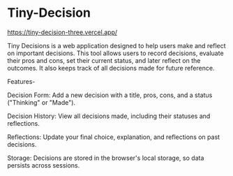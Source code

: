 ﻿# Tiny-Decision
https://tiny-decision-three.vercel.app/

Tiny Decisions is a web application designed to help users make and reflect on important decisions. This tool allows users to record decisions, evaluate their pros and cons, set their current status, and later reflect on the outcomes. It also keeps track of all decisions made for future reference.

Features-

Decision Form: Add a new decision with a title, pros, cons, and a status ("Thinking" or "Made").

Decision History: View all decisions made, including their statuses and reflections.

Reflections: Update your final choice, explanation, and reflections on past decisions.

Storage: Decisions are stored in the browser's local storage, so data persists across sessions.
